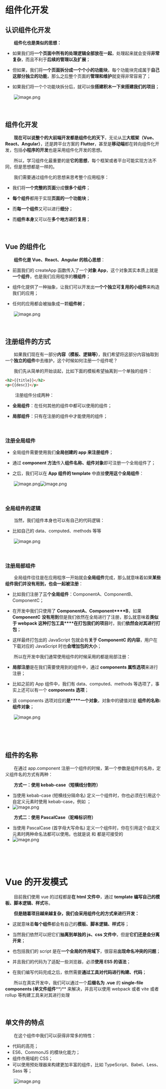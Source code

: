 # 组件化开发

## 认识组件化开发

　　**组件化也是类似的思想：**

* 如果我们将**一个页面中所有的处理逻辑全部放在一起**，处理起来就会变得**非常复杂**，而且不利于**后续的管理以及扩展**；

* 但如果，我们将**一个页面拆分成一个个小的功能块**，每个功能块完成属于**自己这部分独立的功能**，那么之后整个页面的**管理和维护**就变得非常容易了；

* 如果我们将一个个功能块拆分后，就可以像**搭建积木一下来搭建我们的项目**；

　　![image.png](assets/image-20211115105833-en05aib.png)

　　

## 组件化开发

　　**现在可以说整个的大前端开发都是组件化的天下**，无论从**三大框架（Vue、React、Angular）**，还是跨平台方案的 **Flutter**，甚至是**移动端**都在转向组件化开发，包括**小程序的开发**也是采用组件化开发的思想。

　　所以，学习组件化最重要的是**它的思想**，每个框架或者平台可能实现方法不同，但是思想都是一样的。

　　我们需要通过组件化的思想来思考整个应用程序：

* 我们将**一个完整的页面**分成**很多个组件**；

* **每个组件**都用于实现**页面的一个功能块**；

* 而**每一个组件**又可以进行**细分**；

* 而**组件本身**又可以在**多个地方进行复用**；

　　

## Vue 的组件化

　　**组件化是 Vue、React、Angular 的核心思想**：

* 前面我们的 createApp 函数传入了一个**对象 App**，这个对象其实本质上就是**一个组件**，也是我们应用程序的**根组件**；

* 组件化提供了一种抽象，让我们可以开发出**一个个独立可复用的小组件**来构造我们的应用；

* 任何的应用都会被抽象成一颗**组件树**；

　　![image.png](assets/image-20211129135310-610i45s.png)

　　

## 注册组件的方式

　　如果我们现在有一部分**内容（模板、逻辑等）**，我们希望将这部分内容抽取到一个**独立的组件**中去维护，这个时候如何注册一个组件呢？

　　我们先从简单的开始谈起，比如下面的模板希望抽离到一个单独的组件：

```html
<h2>{{title}}</h2>
<p>{{desc}}</p>
```

　　 注册组件分成两种：

* **全局组件**：在任何其他的组件中都可以使用的组件；

* **局部组件**：只有在注册的组件中才能使用的组件；

　　

### 注册全局组件

* 全局组件需要使用我们**全局创建的 app 来注册组件**；

* 通过 **component 方法**传入**组件名称、组件对象**即可注册一个全局组件了；

* 之后，我们可以在 **App 组件的 template** 中直接**使用这个全局组件**：

　　![image.png](assets/image-20211129135322-n1ub0u6.png)![image.png](assets/image-20211129135328-kqs9n2s.png)

　　

### 全局组件的逻辑

　　当然，我们组件本身也可以有自己的代码逻辑：

* 比如自己的 data、computed、methods 等等

　　![image.png](assets/image-20211129135337-2g1ssup.png)

　　

### 注册局部组件

　　全局组件往往是在应用程序一开始就会**全局组件**完成，那么就意味着如果**某些组件我们并没有用到，也会一起被注册**：

* 比如我们注册了**三个全局组件**：ComponentA、ComponentB、ComponentC；

* 在开发中我们只使用了 **ComponentA、Component****B**，如果 **ComponentC** **没有用到**但是我们依然在全局进行了注册，那么就意味着**类似于 webpack 这种打包工具****在打包我们的项目**时，我们**依然会对其进行打包**；

* 这样最终打包出的 JavaScript 包就会有**关于 ComponentC 的内容**，用户在下载对应的 JavaScript 时也**会增加包的大小**；

　　所以在开发中我们通常使用组件的时候采用的都是局部注册：

* **局部注册**是在我们需要使用到的组件中，通过 **components 属性选项**来进行注册；

* 比如之前的 App 组件中，我们有 data、computed、methods 等选项了，事实上还可以有一个 **components 选项**；

* 该 components 选项对应的**是****一个对象**，对象中的键值对是 **组件的名称: 组件对象**；

　　![image.png](assets/image-20211129135346-qu8vtvg.png)

　　

　　

## 组件的名称

　　在通过 app.component 注册一个组件的时候，第一个参数是组件的名称，定义组件名的方式有两种：

　　**方式一：使用 kebab-case（短横线分割符）**

* 当使用 kebab-case (短横线分隔命名) 定义一个组件时，你也必须在引用这个自定义元素时使用 kebab-case，例如 <my-component-name>；
* ![image.png](assets/image-20211129135357-hqp6udl.png)

　　**方式二：使用 PascalCase（驼峰标识符）**

* 当使用 PascalCase (首字母大写命名) 定义一个组件时，你在引用这个自定义元素时两种命名法都可以使用。也就是说 <my-component-name> 和 <MyComponentName> 都是可接受的
* ![image.png](assets/image-20211129135403-na24vkt.png)

　　

　　

# Vue 的开发模式

　　目前我们使用 vue 的过程都是**在 html 文件中**，通过 **template 编写自己的模板、脚本逻辑、样式**等。

　　**但是随着项目越来越复杂，我们会采用组件化的方式来进行开发：**

* 这就意味着**每个组件**都会有自己的**模板、脚本逻辑、样式**等；

* 当然我们依然可以把它们**抽离到单独的 js、css 文件中**，但是**它们还是会分离开来**；

* 也包括我们的 script 是在**一个全局的作用域下**，很容易**出现命名冲突的问题**；

* 并且我们的代码为了适配一些浏览器，必须**使用 ES5 的语法**；

* 在我们编写代码完成之后，依然需要**通过工具对代码进行构建、代码**；

　　所以在真实开发中，我们可以通过一个**后缀名为 .vue** 的 **single-file components (单文件组件****)** 来解决，并且可以使用 webpack 或者 vite 或者 rollup 等构建工具来对其进行处理

　　

## 单文件的特点

　　在这个组件中我们可以获得非常多的特性：

* 代码的高亮；
* ES6、CommonJS 的模块化能力；
* 组件作用域的 CSS；
* 可以使用预处理器来构建更加丰富的组件，比如 TypeScript、Babel、Less、Sass 等；

　　![image.png](assets/image-20211129135415-p4pl8yv.png)
